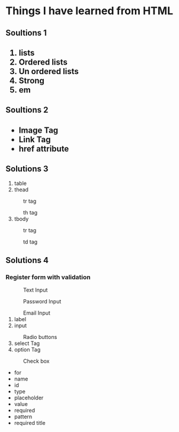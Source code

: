 <h1> Things I have learned from HTML</h1>

<h2>Soultions 1 <h2>

<ol> 
<li>lists</li>
<li>Ordered lists</li>
<li>Un ordered lists</li>
<li> Strong </li>
<li> em</li>
</ol>

<h2>Soultions 2 <h2>

<ul>
<li> Image Tag </li>
<li> Link Tag</li>
<li> href attribute </li>
</ul>

<h2> Solutions 3 </h2>

<ol>
<li> table </li>
<li> thead </li>
<ul> tr tag </ul> <ul> th tag </ul>
<li> tbody </li>
<ul> tr tag </ul> <ul> td tag </ul>
</ol>

<h2> Solutions 4 </h2>

<h3> Register form with validation</h3>

<ol>
<ul> Text Input</ul>
<ul> Password Input </ul>
<ul> Email Input </ul>
<li> label  </li>
<li> input  </li>
<ul> Radio buttons</ul>
<li> select Tag </li>
<li> option Tag </li>
<ul> Check box</ul>
<ul>
</ol>

<ul>
<li> for </li>
<li> name  </li> 
<li> id </li>
<li> type </li>
<li> placeholder </li>
<li> value </li>
<li> required </li>
<li> pattern </li>
<li> required title</li>
</ul>
